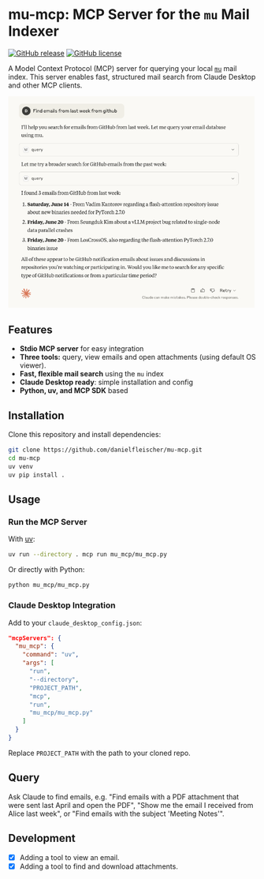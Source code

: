 
# mu-mcp: MCP Server for the `mu` Mail Indexer

[![GitHub release](https://img.shields.io/github/v/release/danielfleischer/mu-mcp)](https://github.com/danielfleischer/mu-mcp/releases)
[![GitHub license](https://img.shields.io/github/license/danielfleischer/mu-mcp?color=blue)](https://github.com/danielfleischer/mu-mcp/blob/master/LICENSE)

A Model Context Protocol (MCP) server for querying your local [`mu`](https://github.com/djcb/mu) mail index. This server enables fast, structured mail search from Claude Desktop and other MCP clients.

<img src="assets/claude-screenshot.png" width="500"/>

## Features

- **Stdio MCP server** for easy integration
- **Three tools:** query, view emails and open attachments (using default OS viewer).
- **Fast, flexible mail search** using the `mu` index
- **Claude Desktop ready**: simple installation and config
- **Python, uv, and MCP SDK** based

## Installation

Clone this repository and install dependencies:

```sh
git clone https://github.com/danielfleischer/mu-mcp.git
cd mu-mcp
uv venv
uv pip install .
```

## Usage

### Run the MCP Server

With [uv](https://github.com/astral-sh/uv):

```sh
uv run --directory . mcp run mu_mcp/mu_mcp.py
```

Or directly with Python:

```sh
python mu_mcp/mu_mcp.py
```

### Claude Desktop Integration

Add to your `claude_desktop_config.json`:

```json
"mcpServers": {
  "mu_mcp": {
    "command": "uv",
    "args": [
      "run",
      "--directory",
      "PROJECT_PATH",
      "mcp",
      "run",
      "mu_mcp/mu_mcp.py"
    ]
  }
}
```

Replace `PROJECT_PATH` with the path to your cloned repo.

## Query

Ask Claude to find emails, e.g. "Find emails with a PDF attachment that were sent last April and open the PDF", "Show me the email I received from Alice last week", or "Find emails with the subject 'Meeting Notes'".

## Development

- [x] Adding a tool to view an email.
- [x] Adding a tool to find and download attachments.
